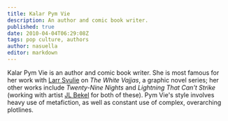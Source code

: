 ```yaml
---
title: Kalar Pym Vie
description: An author and comic book writer.
published: true
date: 2010-04-04T06:29:08Z
tags: pop culture, authors
author: nasuella
editor: markdown
---
```


Kalar Pym Vie is an author and comic book writer. She is most famous for her work with [Larr Svulie](/pop-culture-figures/larr_svulie "wikilink") on *The White Vajjas*, a graphic novel series; her other works include *Twenty-Nine Nights* and *Lightning That Can't Strike* (working with artist [JL Bekel](/pop-culture-figures/jl_bekel "wikilink") for both of these). Pym Vie's style involves heavy use of metafiction, as well as constant use of complex, overarching plotlines.